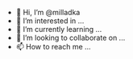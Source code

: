 - 👋 Hi, I’m @milladka
- 👀 I’m interested in ...
- 🌱 I’m currently learning ...
- 💞️ I’m looking to collaborate on ...
- 📫 How to reach me ...

<!---
milladka/milladka is a ✨ special ✨ repository because its `README.md` (this file) appears on your GitHub profile.
You can click the Preview link to take a look at your changes.
--->
